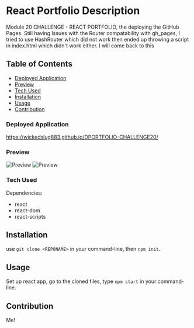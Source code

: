 # React Portfolio Description
Module 20 CHALLENGE - REACT PORTFOLIO, the deploying the GitHub Pages. Still having Issues with the Router compatability with gh_pages, I tried to use HashRouter which did not work then ended up throwing a script in index.html which didn't work either. I will come back to this

## Table of Contents
- [Deployed Application](#deployed-application)
- [Preview](#preview)
- [Tech Used](#tech-used)
- [Installation](#installation)
- [Usage](#usage)
- [Contribution](#contribution)

### Deployed Application

https://wickedslug883.github.io/DPORTFOLIO-CHALLENGE20/

### Preview 

![Preview](https://cdn.discordapp.com/attachments/304399938949742594/1069842777053085768/image.png)
![Preview](https://media.giphy.com/media/fjDKFaVXitnhegtRxY/giphy.gif)

### Tech Used

Dependencies: 
- react 
- react-dom
- react-scripts

## Installation 

> 

use `git clone <REPONAME>` in your command-line, then `npm init`.



## Usage 

Set up react app, go to the cloned files,  type `npm start` in your command-line. 


## Contribution

Me!

